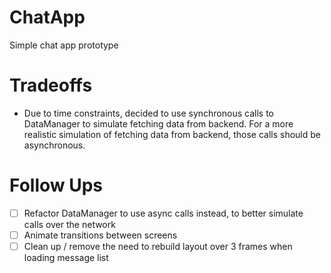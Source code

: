 # ChatApp

Simple chat app prototype

# Tradeoffs

- Due to time constraints, decided to use synchronous calls to DataManager to simulate fetching data from backend. For a more realistic simulation of fetching data from backend, those calls should be asynchronous.
 
# Follow Ups
- [ ] Refactor DataManager to use async calls instead, to better simulate calls over the network
- [ ] Animate transitions between screens
- [ ] Clean up / remove the need to rebuild layout over 3 frames when loading message list